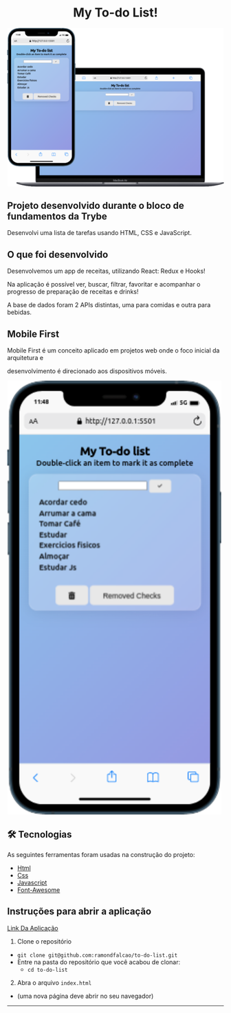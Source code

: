 #  <h1 align="center">My To-do List!</h1>
![img](img-to-do-list.svg)

## Projeto desenvolvido durante o bloco de fundamentos da Trybe

Desenvolvi uma lista de tarefas usando HTML, CSS e JavaScript.


## O que foi desenvolvido

Desenvolvemos um app de receitas, utilizando React: Redux e Hooks!

Na aplicação é possível ver, buscar, filtrar, favoritar e acompanhar o progresso de preparação de receitas e drinks!

A base de dados foram 2 APIs distintas, uma para comidas e outra para bebidas.

## Mobile First 

Mobile First é um conceito aplicado em projetos web onde o foco inicial da arquitetura e 

desenvolvimento é direcionado aos dispositivos móveis.

![img](mobile.svg)


## 🛠 Tecnologias

As seguintes ferramentas foram usadas na construção do projeto:

- [Html](https://developer.mozilla.org/en-US/docs/Web/HTML)
- [Css](https://developer.mozilla.org/en-US/docs/Web/CSS)
- [Javascript](https://developer.mozilla.org/en-US/docs/Web/JavaScript)
- [Font-Awesome](https://fontawesome.com/)

## Instruções para abrir a aplicação

[Link Da Aplicação](https://ramondfalcao.github.io/to-do-list/)

1. Clone o repositório
  * `git clone git@github.com:ramondfalcao/to-do-list.git`
  * Entre na pasta do repositório que você acabou de clonar:
    * `cd to-do-list`

2. Abra o arquivo `index.html`
  * (uma nova página deve abrir no seu navegador)
---
